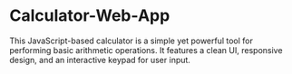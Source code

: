 # Calculator-Web-App
This JavaScript-based calculator is a simple yet powerful tool for performing basic arithmetic operations. It features a clean UI, responsive design, and an interactive keypad for user input.
